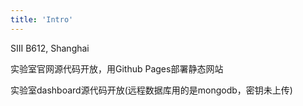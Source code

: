 ```yaml
---
title: 'Intro'
---
```


SIII B612, Shanghai

实验室官网源代码开放，用Github Pages部署静态网站  

实验室dashboard源代码开放(远程数据库用的是mongodb，密钥未上传)  
